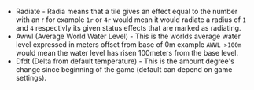 - Radiate - Radia means that a tile gives an effect equal to the number with an r for example `1r` or `4r` would mean it would radiate a radius of `1` and `4` respectivly its given status effects that are marked as radiating.
- Awwl (Average World Water Level) - This is the worlds average water level expressed in meters offset from base of 0m example `AWWL >100m` would mean the water level has risen 100meters from the base level.
- Dfdt (Delta from default temperature) - This is the amount degree's change since beginning of the game (default can depend on game settings).
